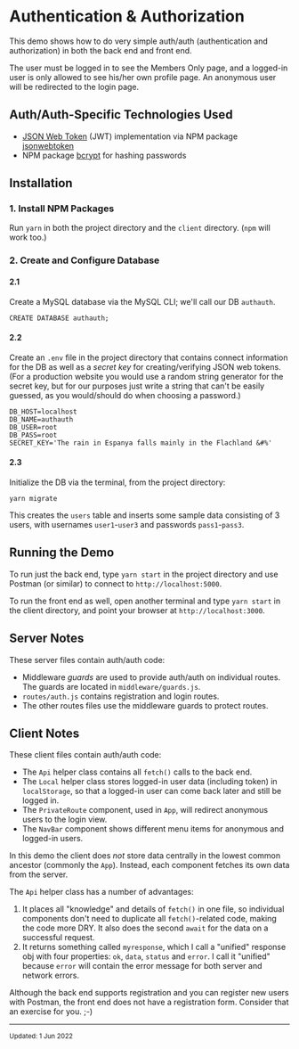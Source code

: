 # Authentication & Authorization


This demo shows how to do very simple auth/auth
(authentication and authorization) in both the back end
and front end.

The user must be logged in to see the Members Only page,
and a logged-in user is only allowed to see his/her own profile page.
An anonymous user will be redirected to the login page.


## Auth/Auth-Specific Technologies Used

- [JSON Web Token](https://jwt.io/) (JWT) implementation via NPM package [jsonwebtoken](https://github.com/auth0/node-jsonwebtoken)
- NPM package [bcrypt](https://www.npmjs.com/package/bcrypt) for hashing passwords


## Installation

### 1. Install NPM Packages

Run `yarn` in both the project directory and the `client` directory.
(`npm` will work too.)

### 2. Create and Configure Database

#### 2.1
Create a MySQL database via the MySQL CLI; we'll call our DB `authauth`.
```
CREATE DATABASE authauth;
```


#### 2.2
Create an `.env` file in the project directory that contains connect information for the DB
as well as a *secret key* for creating/verifying JSON web tokens.
(For a production website you would use a random string generator for the secret key, 
but for our purposes just write a string that can't be easily guessed, 
as you would/should do when choosing a password.)
```
DB_HOST=localhost
DB_NAME=authauth
DB_USER=root
DB_PASS=root
SECRET_KEY='The rain in Espanya falls mainly in the Flachland &#%'
```


#### 2.3
Initialize the DB via the terminal, from the project directory:
```
yarn migrate
```
This creates the `users` table and inserts some sample data consisting of 3 users, 
with usernames `user1`-`user3` and passwords `pass1`-`pass3`.



## Running the Demo

To run just the back end, type `yarn start` in the project directory and
use Postman (or similar) to connect to `http://localhost:5000`.

To run the front end as well, open another terminal and type `yarn start` in the client directory,
and point your browser at `http://localhost:3000`.



## Server Notes

These server files contain auth/auth code:

- Middleware *guards* are used to provide auth/auth on individual routes. The guards are located in `middleware/guards.js`.
- `routes/auth.js` contains registration and login routes.
- The other routes files use the middleware guards to protect routes.



## Client Notes

These client files contain auth/auth code:

- The `Api` helper class contains all `fetch()` calls to the back end.
- The `Local` helper class stores logged-in user data (including token) in `localStorage`, so that a logged-in user can come back later and still be logged in.
- The `PrivateRoute` component, used in `App`, will redirect anonymous users to the login view.
- The `NavBar` component shows different menu items for anonymous and logged-in users.

In this demo the client does *not* store data centrally in the lowest common ancestor (commonly the `App`). 
Instead, each component fetches its own data from the server.

The `Api` helper class has a number of advantages:
1. It places all "knowledge" and details of `fetch()` in one file, so individual components don't need 
to duplicate all `fetch()`-related code, making the code more DRY. It also does the second `await` for the data on a successful request.
1. It returns something called `myresponse`, which I call a "unified" response obj with four properties: 
`ok`, `data`, `status` and `error`. I call it "unified" because `error` will contain the error message for both server and network errors.

Although the back end supports registration and you can register new users with Postman, the front end does not have a registration form.
Consider that an exercise for you. ;-)


<hr />
<small>Updated: 1 Jun 2022</small>
